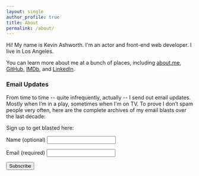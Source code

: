 ```yaml
---
layout: single
author_profile: true
title: About
permalink: /about/
---
```

Hi! My name is Kevin Ashworth. I'm an actor and front-end web developer. I live in Los&nbsp;Angeles.

You can learn more about me at a bunch of places, including <a href="https://about.me/kevinashworth">about.me</a>, <a href="https://github.com/kevinashworth">GitHub</a>, <a href="https://imdb.me/kevinashworth">IMDb</a>, and <a href="https://linkedin.com/in/kevinkevinashworth">LinkedIn</a>.

### Email Updates

From time to time -- quite infrequently, actually -- I send out email updates. Mostly when I’m in a play, sometimes when I'm on TV. To prove I don’t spam people very often, here are the complete archives of my email blasts over the last decade:

<script type="text/javascript" src="http://ashworth.createsend.com/t/r/p/dyjtd/0/1/0/1/1/"></script>

Sign up to get blasted here:

<form action="https://ashworth.createsend.com/t/r/s/vdutd/" method="post" id="subForm">

<label for="fieldName">Name (optional)</label>
<input id="fieldName" name="cm-name" type="text">

<label for="fieldEmail">Email (required)</label>
<input id="fieldEmail" name="cm-vdutd-vdutd" type="email" required="">

<button type="submit">Subscribe</button>

</form>

